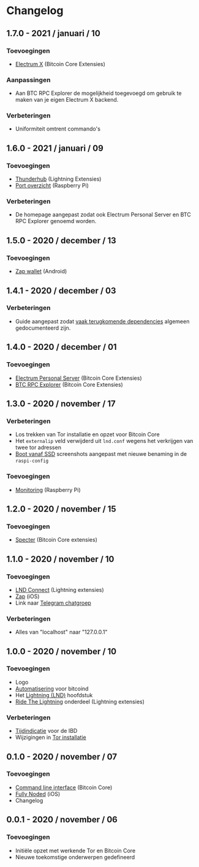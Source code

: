 # Changelog

## 1.7.0 - 2021 / januari / 10

### Toevoegingen

-   [Electrum X](https://node.bitdeal.nl/bitcoin-core-extensies/electrum-x) \(Bitcoin Core Extensies\)

### Aanpassingen

-   Aan BTC RPC Explorer de mogelijkheid toegevoegd om gebruik te maken van je eigen Electrum X backend.

### Verbeteringen

-   Uniformiteit omtrent commando's

## 1.6.0 - 2021 / januari / 09

### Toevoegingen

-   [Thunderhub](https://node.bitdeal.nl/lightning-extensies/thunderhub) \(Lightning Extensies\)
-   [Port overzicht](https://node.bitdeal.nl/raspberry-pi/port-overzicht) \(Raspberry Pi\)

### Verbeteringen

-   De homepage aangepast zodat ook Electrum Personal Server en BTC RPC Explorer genoemd worden.

## 1.5.0 - 2020 / december / 13

### Toevoegingen

-   [Zap wallet](https://node.bitdeal.nl/android/zap) \(Android\)

## 1.4.1 - 2020 / december / 03

### Verbeteringen

-   Guide aangepast zodat [vaak terugkomende dependencies](https://node.bitdeal.nl/raspberry-pi/algemene-dependencies-installeren) algemeen gedocumenteerd zijn.

## 1.4.0 - 2020 / december / 01

### Toevoegingen

-   [Electrum Personal Server](https://node.bitdeal.nl/bitcoin-core-extensies/electrum-personal-server) \(Bitcoin Core Extensies\)
-   [BTC RPC Explorer](https://node.bitdeal.nl/bitcoin-core-extensies/btc-rpc-explorer) \(Bitcoin Core Extensies\)

## 1.3.0 - 2020 / november / 17

### Verbeteringen

-   Los trekken van Tor installatie en opzet voor Bitcoin Core
-   Het `externalip` veld verwijderd uit `lnd.conf` wegens het verkrijgen van twee tor adressen
-   [Boot vanaf SSD](https://node.bitdeal.nl/raspberry-pi/boot-vanaf-ssd) screenshots aangepast met nieuwe benaming in de `raspi-config`

### Toevoegingen

-   [Monitoring](https://node.bitdeal.nl/raspberry-pi/monitoring) \(Raspberry Pi\)

## 1.2.0 - 2020 / november / 15

### Toevoegingen

-   [Specter](https://node.bitdeal.nl/bitcoin-core-extensies/specter) \(Bitcoin Core extensies\)

## 1.1.0 - 2020 / november / 10

### Toevoegingen

-   [LND Connect](https://node.bitdeal.nl/lightning-extensies/lnd-connect) \(Lightning extensies\)
-   [Zap](https://node.bitdeal.nl/ios/zap) \(iOS\)
-   Link naar [Telegram chatgroep](https://t.me/theroadtonode)

### Verbeteringen

-   Alles van "localhost" naar "127.0.0.1"

## 1.0.0 - 2020 / november / 10

### Toevoegingen

-   Logo
-   [Automatisering](https://node.bitdeal.nl/bitcoin-core/automatisering) voor bitcoind
-   Het [Lightning \(LND\)](https://node.bitdeal.nl/lightning) hoofdstuk
-   [Ride The Lightning](https://node.bitdeal.nl/lightning-extensies/ride-the-lightning) onderdeel \(Lightning extensies\)

### Verbeteringen

-   [Tijdindicatie](https://node.bitdeal.nl/bitcoin-core/configuratie-en-starten#starten) voor de IBD
-   Wijzigingen in [Tor installatie](https://node.bitdeal.nl/raspberry-pi/tor)

## 0.1.0 - 2020 / november / 07

### Toevoegingen

-   [Command line interface](https://node.bitdeal.nl/bitcoin-core/command-line-interface) \(Bitcoin Core\)
-   [Fully Noded](https://node.bitdeal.nl/ios/fully-noded) \(iOS\)
-   Changelog

## 0.0.1 - 2020 / november / 06

### Toevoegingen

-   Initiële opzet met werkende Tor en Bitcoin Core
-   Nieuwe toekomstige onderwerpen gedefineerd
